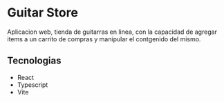 # Guitar Store

Aplicacion web, tienda de guitarras en linea, con la capacidad de agregar items a un carrito de compras y manipular el contgenido del mismo.

## Tecnologias

- React
- Typescript
- Vite